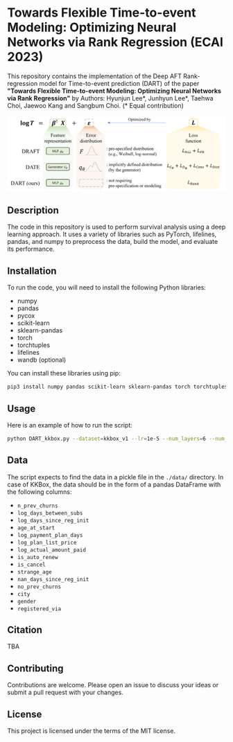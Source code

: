 # Towards Flexible Time-to-event Modeling: Optimizing Neural Networks via Rank Regression (ECAI 2023)

This repository contains the implementation of the Deep AFT Rank-regression model for Time-to-event prediction (DART) of the paper **"Towards Flexible Time-to-event Modeling: Optimizing Neural Networks via Rank Regression"** by Authors: Hyunjun Lee*, Junhyun Lee*, Taehwa Choi, Jaewoo Kang and Sangbum Choi.
(* Equal contribution)

![image](./DART.png)

## Description
The code in this repository is used to perform survival analysis using a deep learning approach. It uses a variety of libraries such as PyTorch, lifelines, pandas, and numpy to preprocess the data, build the model, and evaluate its performance.


## Installation
To run the code, you will need to install the following Python libraries:

- numpy
- pandas
- pycox
- scikit-learn
- sklearn-pandas
- torch
- torchtuples
- lifelines
- wandb (optional)

You can install these libraries using pip:

```bash
pip3 install numpy pandas scikit-learn sklearn-pandas torch torchtuples lifelines pycox wandb
```


## Usage

Here is an example of how to run the script:

```bash
python DART_kkbox.py --dataset=kkbox_v1 --lr=1e-5 --num_layers=6 --num_nodes=256 --batch_size=1024 --use_BN --wandb
```


## Data

The script expects to find the data in a pickle file in the `./data/` directory. In case of KKBox, the data should be in the form of a pandas DataFrame with the following columns:

- `n_prev_churns`
- `log_days_between_subs`
- `log_days_since_reg_init`
- `age_at_start`
- `log_payment_plan_days`
- `log_plan_list_price`
- `log_actual_amount_paid`
- `is_auto_renew`
- `is_cancel`
- `strange_age`
- `nan_days_since_reg_init`
- `no_prev_churns`
- `city`
- `gender`
- `registered_via`

## Citation
TBA

## Contributing
Contributions are welcome. Please open an issue to discuss your ideas or submit a pull request with your changes.

## License
This project is licensed under the terms of the MIT license.






